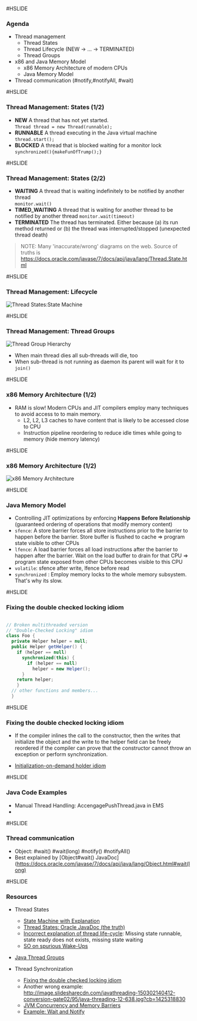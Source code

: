 #HSLIDE

### Agenda

- Thread management
  - Thread States
  - Thread Lifecycle (NEW -> ... -> TERMINATED)
  - Thread Groups
- x86 and Java Memory Model
  - x86 Memory Architecture of modern CPUs
  - Java Memory Model
- Thread communication (#notify,#notifyAll, #wait)

#HSLIDE

### Thread Management: States (1/2)

- **NEW** A thread that has not yet started.  
`Thread thread = new Thread(runnable);`
- **RUNNABLE** A thread executing in the Java virtual machine  
`thread.start();`
- **BLOCKED** A thread that is blocked waiting for a monitor lock  
`synchronized(){makeFunOfTrump();}`


#HSLIDE

### Thread Management: States (2/2)

- **WAITING** A thread that is waiting indefinitely to be notified by another thread  
`monitor.wait()`
- **TIMED_WAITING** A thread that is waiting for another thread to be notified by another thread `monitor.wait(timeout)`
- **TERMINATED** The thread has terminated. Either because (a) its run method returned or (b) the thread was interrupted/stopped (unexpected thread death)

> NOTE: Many 'inaccurate/wrong' diagrams on the web. Source of truths is https://docs.oracle.com/javase/7/docs/api/java/lang/Thread.State.html

#HSLIDE

### Thread Management: Lifecycle

![Thread States:State Machine](http://booxs.biz/images/java/thread-states.png)


#HSLIDE

### Thread Management: Thread Groups

![Thread Group Hierarchy](http://images.techhive.com/images/idge/imported/article/jvw/2002/08/jw-0802-java101-100157075-orig.gif)

- When main thread dies all sub-threads will die, too
- When sub-thread is not running as daemon its parent will wait for it to `join()`


#HSLIDE

### x86 Memory Architecture (1/2)

- RAM is slow! Modern CPUs and JIT compilers employ many techniques to avoid access to to main memory.
  - L2, L2, L3 caches to have content that is likely to be accessed close to CPU
  - Instruction pipeline reordering to reduce idle times while going to memory (hide memory latency)

#HSLIDE

### x86 Memory Architecture (1/2)

![x86 Memory Architecture](http://2.bp.blogspot.com/-aX64aN8wOTE/Tixd9Y4X-4I/AAAAAAAAAAg/FgM0HWTCbUI/s1600/cpu.png)


#HSLIDE

### Java Memory Model

- Controlling JIT optimizations by enforcing **Happens Before Relationship** (guaranteed ordering of operations that modify memory content)
- `sfence`: A store barrier forces all store instructions prior to the barrier to happen before the barrier. Store buffer is flushed to cache => program state visible to other CPUs
- `lfence`: A load barrier forces all load instructions after the barrier to happen after the barrier. Wait on the load buffer to drain for that CPU => program state exposed from other CPUs becomes visible to this CPU
- `volatile`: sfence after write, lfence before read
- `synchronized` : Employ memory locks to the whole memory subsystem. That's why its slow.


#HSLIDE

### Fixing the double checked locking idiom

```java

// Broken multithreaded version
// "Double-Checked Locking" idiom
class Foo { 
  private Helper helper = null;
  public Helper getHelper() {
    if (helper == null) 
      synchronized(this) {
        if (helper == null) 
          helper = new Helper();
      }    
    return helper;
    }
  // other functions and members...
  }

```

#HSLIDE

### Fixing the double checked locking idiom

- If the compiler inlines the call to the constructor, then the writes that initialize the object and the write to the helper field can be freely reordered if the compiler can prove that the constructor cannot throw an exception or perform synchronization.  

- [Initialization-on-demand holder idiom](https://en.wikipedia.org/wiki/Initialization-on-demand_holder_idiom)
  


#HSLIDE

### Java Code Examples


- Manual Thread Handling: AccengagePushThread.java in EMS
- 


#HSLIDE

### Thread communication

- Object: #wait() #wait(long) #notify() #notifyAll()
- Best explained by [Object#wait() JavaDoc](https://docs.oracle.com/javase/7/docs/api/java/lang/Object.html#wait(long)


#HSLIDE

### Resources

- Thread States
  - [State Machine with Explanation](http://www.uml-diagrams.org/examples/java-6-thread-state-machine-diagram-example.html)
  - [Thread States: Oracle JavaDoc (the truth)](https://docs.oracle.com/javase/7/docs/api/java/lang/Thread.State.html)
  - [Incorrect explanation of thread life-cycle](http://javabook1.blogspot.de/2014/01/thread-life-cycle-in-java.html): Missing state runnable, state ready does not exists, missing state waiting
  - [SO on spurious Wake-Ups](http://stackoverflow.com/questions/1050592/do-spurious-wakeups-actually-happen)

- [Java Thread Groups](http://www.javaworld.com/article/2074481/java-concurrency/java-101--understanding-java-threads--part-4---thread-groups--volatility--and-threa.html)
- Thread Synchronization
  - [Fixing the double checked locking idiom](https://www.cs.umd.edu/~pugh/java/memoryModel/DoubleCheckedLocking.html)
  - Another wrong example: http://image.slidesharecdn.com/javathreading-150302140412-conversion-gate02/95/java-threading-12-638.jpg?cb=1425318830
  - [JVM Concurrency and Memory Barriers](https://www.infoq.com/articles/memory_barriers_jvm_concurrency)
  - [Example: Wait and Notify](http://stackoverflow.com/questions/2536692/a-simple-scenario-using-wait-and-notify-in-java)

